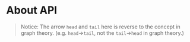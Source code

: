 # About API

> Notice: 
> The arrow `head` and `tail` here is reverse to the concept in graph theory. (e.g. `head`->`tail`, not the `tail`->`head` in graph theory.)